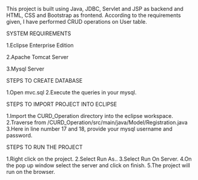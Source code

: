 This project is built using Java, JDBC, Servlet and JSP as backend and HTML, CSS and Bootstrap as frontend. According to the requirements given, I have performed CRUD operations on User table.

SYSTEM REQUIREMENTS

1.Eclipse Enterprise Edition

2.Apache Tomcat Server

3.Mysql Server

STEPS TO CREATE DATABASE

1.Open mvc.sql
2.Execute the queries in your mysql.

STEPS TO IMPORT PROJECT INTO ECLIPSE

1.Import the CURD_Operation directory into the eclipse workspace.
2.Traverse from /CURD_Operation/src/main/java/Model/Registration.java
3.Here in line number 17 and 18, provide your mysql username and password.

STEPS TO RUN THE PROJECT

1.Right click on the project.
2.Select Run As..
3.Select Run On Server.
4.On the pop up window select the server and click on finish.
5.The project will run on the browser.
